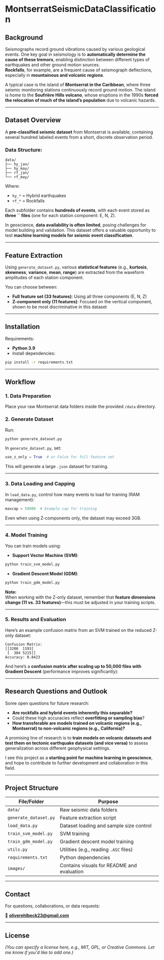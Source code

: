 # MontserratSeismicDataClassification

## Background

Seismographs record ground vibrations caused by various geological events. One key goal in seismology is to **automatically determine the cause of these tremors**, enabling distinction between different types of earthquakes and other ground motion sources.\
**Rockfalls**, for example, are a frequent cause of seismograph deflections, especially in **mountainous and volcanic regions**.



A typical case is the island of **Montserrat in the Caribbean**, where three seismic monitoring stations continuously record ground motion. The island is home to the **Soufrière Hills volcano**, whose eruptions in the 1990s **forced the relocation of much of the island’s population** due to volcanic hazards.

---

## Dataset Overview

A **pre-classified seismic dataset** from Montserrat is available, containing several hundred labeled events from a short, discrete observation period.

### Data Structure:

```
data/
├── hy_jan/
├── hy_may/
├── rf_jan/
└── rf_may/
```

Where:

- `hy_*` = Hybrid earthquakes
- `rf_*` = Rockfalls

Each subfolder contains **hundreds of events**, with each event stored as **three **``** files** (one for each station component: E, N, Z).

In geoscience, **data availability is often limited**, posing challenges for model building and validation. This dataset offers a valuable opportunity to test **machine learning models for seismic event classification**.

---

## Feature Extraction

Using `generate_dataset.py`, various **statistical features** (e.g., **kurtosis**, **skewness**, **variance**, **mean**, **range**) are extracted from the waveform amplitudes of each station component.

You can choose between:

- **Full feature set (33 features)**: Using all three components (E, N, Z)
- **Z-component only (11 features)**: Focused on the vertical component, shown to be most discriminative in this dataset



---

## Installation

Requirements:

- **Python 3.9**
- Install dependencies:

```bash
pip install -r requirements.txt
```

---

## Workflow

### 1. Data Preparation

Place your raw Montserrat data folders inside the provided `/data` directory.

### 2. Generate Dataset

Run:

```bash
python generate_dataset.py
```

In `generate_dataset.py`, set:

```python
use_z_only = True  # or False for full feature set
```

This will generate a large `.json` dataset for training.

---

### 3. Data Loading and Capping

In `load_data.py`, control how many events to load for training (RAM management):

```python
maxcap = 50000  # Example cap for training
```

Even when using Z-components only, the dataset may exceed 3GB.

---

### 4. Model Training

You can train models using:

- **Support Vector Machine (SVM)**:

```bash
python train_svm_model.py
```

- **Gradient Descent Model (GDM)**:

```bash
python train_gdm_model.py
```

**Note:**\
When working with the Z-only dataset, remember that **feature dimensions change (11 vs. 33 features)**—this must be adjusted in your training scripts.

---

### 5. Results and Evaluation

Here’s an example confusion matrix from an SVM trained on the reduced Z-only dataset:

```
Confusion Matrix:
[[3208  1193]
 [  384 5215]]
Accuracy: 0.8423
```

And here’s a **confusion matrix after scaling up to 50,000 files with Gradient Descent** (performance improves significantly):



---

## Research Questions and Outlook

Some open questions for future research:

- **Are rockfalls and hybrid events inherently this separable?**
- Could these high accuracies reflect **overfitting or sampling bias**?
- **How transferable are models trained on volcanic regions (e.g., Montserrat) to non-volcanic regions (e.g., California)?**

A promising line of research is to **train models on volcanic datasets and test them on tectonic earthquake datasets (and vice versa)** to assess generalization across different geophysical settings.

I see this project as a **starting point for machine learning in geoscience**, and hope to contribute to further development and collaboration in this field.

---

## Project Structure

| File/Folder           | Purpose                                    |
| --------------------- | ------------------------------------------ |
| `data/`               | Raw seismic data folders                   |
| `generate_dataset.py` | Feature extraction script                  |
| `load_data.py`        | Dataset loading and sample size control    |
| `train_svm_model.py`  | SVM training                               |
| `train_gdm_model.py`  | Gradient descent model training            |
| `utils.py`            | Utilities (e.g., reading `.ASC` files)     |
| `requirements.txt`    | Python dependencies                        |
| `images/`             | Contains visuals for README and evaluation |

---

## Contact

For questions, collaborations, or data requests:

📧 [**oliverehlbeck23@gmail.com**](mailto\:oliverehlbeck23@gmail.com)

---

## License

*(You can specify a license here, e.g., MIT, GPL, or Creative Commons. Let me know if you'd like to add one.)*

